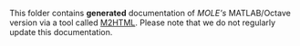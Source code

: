 This folder contains **generated** documentation of *MOLE's* MATLAB/Octave version via a tool called [M2HTML](https://www.gllmflndn.com/software/matlab/m2html). Please note that we do not regularly update this documentation.
